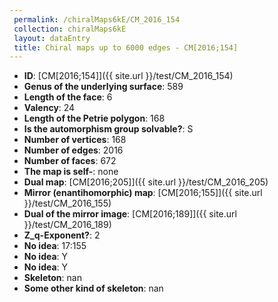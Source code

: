 ```yaml
--- 
 permalink: /chiralMaps6kE/CM_2016_154 
 collection: chiralMaps6kE
 layout: dataEntry
 title: Chiral maps up to 6000 edges - CM[2016;154]
---
```


- **ID**: [CM[2016;154]]({{ site.url }}/test/CM_2016_154)
- **Genus of the underlying surface**: 589
- **Length of the face**: 6
- **Valency**: 24
- **Length of the Petrie polygon**: 168
- **Is the automorphism group solvable?**: S
- **Number of vertices**: 168
- **Number of edges**: 2016
- **Number of faces**: 672
- **The map is self-**: none
- **Dual map**: [CM[2016;205]]({{ site.url }}/test/CM_2016_205)
- **Mirror (enantihomorphic) map**: [CM[2016;155]]({{ site.url }}/test/CM_2016_155)
- **Dual of the mirror image**: [CM[2016;189]]({{ site.url }}/test/CM_2016_189)
- **Z_q-Exponent?**: 2
- **No idea**:  17:155
- **No idea**: Y
- **No idea**: Y
- **Skeleton**: nan
- **Some other kind of skeleton**: nan
